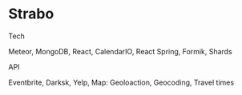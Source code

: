 # Strabo

Tech

Meteor,
MongoDB,
React,
CalendarIO,
React Spring,
Formik,
Shards


API

Eventbrite,
Darksk,
Yelp,
Map:
  Geoloaction,
  Geocoding,
  Travel times

